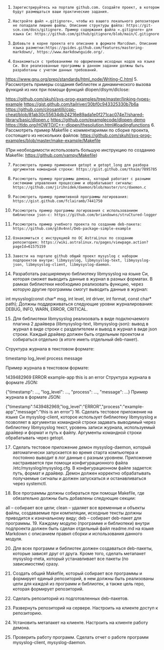 1.     Зарегистрируйтесь на портале github.com. Создайте проект, в котором будут размещаться ваши практические задания.

2.     Настройте файл «.gitignore», чтобы из вашего локального репозитория не попадали лишние файлы. Описание структуры файла: https://git-scm.com/docs/gitignore. Пример содержания файла «.gitignore» для языка Си: https://github.com/github/gitignore/blob/main/C.gitignore

3.     Добавьте в корне проекта его описание в формате Marcdown. Описание языка разметки:https://guides.github.com/features/mastering-markdown/, https://www.markdownguide.org/.

4.     Ознакомиться с требованиями по оформлению исходных кодов на языке Си. Все реализованные программы в данном задании должны быть разработаны с учетом данных требований.

https://www.gnu.org/prep/standards/html_node/Writing-C.html
5.     Рассмотреть примеры создания библиотек и динамического вызова функций из них при помощи функций dlopen/dlsym/dlclose:

https://github.com/skuhl/sys-prog-examples/tree/master/linking-types-example
https://gist.github.com/tailriver/30bf0c943325330b7b6a
https://github.com/cirosantilli/cpp-cheat/blob/81ab30c55634db24216e89ada1e0f271cac074e7/shared-library/basic/dlopen.c
https://github.com/examplecode/dlopen-demo
https://tldp.org/HOWTO/C++-dlopen/thesolution.html#loadingfunctions
6.     Рассмотреть пример Makefile с комментариями по сборке проекта, состоящего из нескольких файлов: https://github.com/skuhl/sys-prog-examples/blob/master/make-example/Makefile

(При необходимости использовать большую инструкцию по созданию Makefile: https://github.com/vampy/Makefile)

7.     Рассмотреть пример применения getopt и getopt_long для разбора аргументов командной строки: https://gist.github.com/thaim/7895785

8.     Рассмотреть пример программы демона, который работает с разными системами управления процессами и обрабатывает сигналы: https://github.com/jirihnidek/daemon/blob/master/src/daemon.c

9.     Рассмотреть пример примитивной программы логирования: https://gist.github.com/fclairamb/7441750

10.     Рассмотреть пример программы логирования с использованием библиотеки json-c: https://github.com/briandowns/struCtured-logger

11.     Рассмотреть пример учебного проекта по созданию deb-пакета: https://github.com/gl0v4nnl/Deb-package-simple-example

12.     Ознакомиться с инструкцией по ОС AstraLinux по созданию репозитория: https://wiki.astralinux.ru/pages/viewpage.action?pageId=61575159

13.     Завести на портале github общий проект mysyslog с набором подпроектов внутри: libmysyslog, libmysyslog-text, libmysyslog-json, libmysyslog-client, libmysyslog-daemon.

14.  Разработать расширяемую библиотеку libmysyslog на языке Си, которая сможет выводить данные в журнал в разных форматах. В рамках библиотеки необходимо реализовать функцию, через которую другие программы смогут выводить данные в журнал:

int mysyslog(const char* msg, int level, int driver, int format, const char* path);
 Должны поддерживаться следующие уровни журналирования: DEBUG, INFO, WARN, ERROR, CRITICAL.

15.  Для библиотеки libmysyslog реализовать в виде подключаемого плагина 2 драйвера (libmysyslog-text, libmysyslog-json): вывод в журнал в виде строки с разделителем и вывод в журнал в виде json строки. Каждый драйвер должен быть отдельным проектом и собираться отдельно (в итоге иметь отдельный deb-пакет).

Структура журнала в текстовом формате:

timestamp log_level process message

Пример журнала в текстовом формате:

1439482969 ERROR example-app this is an error
Структура журнала в формате JSON:

{"timestamp": ..., "log_level": ..., "process": ..., "message": ...}
Пример журнала в формате JSON:

{"timestamp":1439482969,"log_level":"ERROR","process":"example-app","message":"this is an error"}
16.  Сделать тестовое приложение на языке Си mysyslog-client, которое использует библиотеку libmysyslog и позволяет в аргументах командной строки задавать выводимый через библиотеку libmysyslog текст, уровень записи журнала, используемый драйвер и формат и путь к файлу. Аргументы командной строки обрабатывать через getopt.

17.  Сделать тестовое приложение демон mysyslog-daemon, который автоматически запускается во время старта компьютера и постоянно выводит в лог данные с разным уровнем. Приложение настраивается при помощи конфигурационного файла /etc/mysyslog/mysyslog.cfg. В конфигурационном файле задается: путь, формат и драйвер. Демон должен корректно обрабатывать получаемые сигналы и должен запускаться и останавливаться через systemctl.

18.  Все программы должны собираться при помощи Makefile, где обязательно должны быть добавлены следующие секции:

all – собирает все цели;
clean – удаляет все временные и объекты файлы, создаваемые при компиляции, исходные тексты должны приводится к изначальному виду;
deb – собирает deb-пакет для программы.
19.  Каждому модулю (программе и библиотеки) внутри подпроекта должен быть сделан отдельный файл readme.md на языке Markdown с описанием правил сборки и использования данного модуля.

20.  Для всех программ и библиотек должен создаваться deb-пакеты, которые зависят друг от друга. Кроме того, сделать метапакет mysyslog-meta, который устанавливает все пакеты (по зависимостям) сразу.

21.  Создать общий Makefile, который собирает все программы и формирует единый репозиторий, в нем должны быть реализованы цели для каждой из программ и библиотек, а также цель repo, которая формирует репозиторий.

22.  Сделать репозиторий из подготовленных deb-пакетов.

23.  Развернуть репозиторий на сервере. Настроить на клиенте доступ к репозиторию.

24.  Установить метапакет на клиенте. Настроить на клиенте работу демона.

25.  Проверить работу программ. Сделать отчет о работе программ mysyslog-client, mysyslog-daemon. 